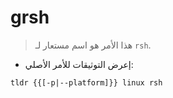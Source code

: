 # grsh

> هذا الأمر هو اسم مستعار لـ `rsh`.

- إعرض التوثيقات للأمر الأصلي:

`tldr {{[-p|--platform]}} linux rsh`
